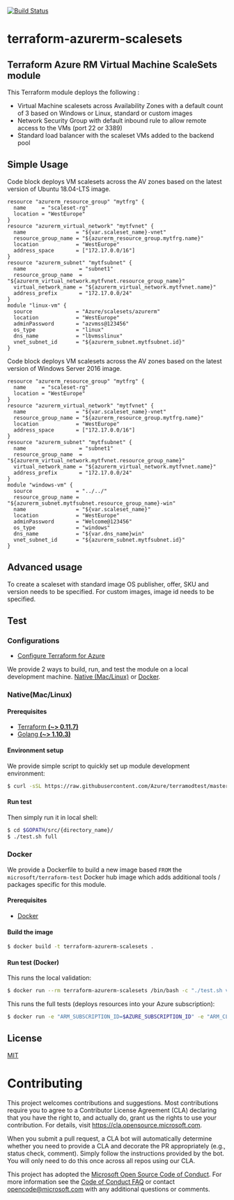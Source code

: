 [![Build Status](https://dev.azure.com/kavenka/terraform-azurerm-vmss/_apis/build/status/karthikvenkat17.terraform-azurerm-vmss%20(1)?branchName=master)](https://dev.azure.com/kavenka/terraform-azurerm-vmss/_build/latest?definitionId=5&branchName=master)

# terraform-azurerm-scalesets
## Terraform Azure RM Virtual Machine ScaleSets module

This Terraform module deploys the following : 
- Virtual Machine scalesets across Availability Zones with a default count of 3 based on Windows or Linux, standard or custom images
- Network Security Group with default inbound rule to allow remote access to the VMs (port 22 or 3389) 
- Standard load balancer with the scaleset VMs added to the backend pool

## Simple Usage

Code block deploys VM scalesets across the AV zones based on the latest version of Ubuntu 18.04-LTS image. 

```hcl
resource "azurerm_resource_group" "mytfrg" {
  name     = "scaleset-rg"
  location = "WestEurope"
}
resource "azurerm_virtual_network" "mytfvnet" {
  name                = "${var.scaleset_name}-vnet"
  resource_group_name = "${azurerm_resource_group.mytfrg.name}"
  location            = "WestEurope"
  address_space       = ["172.17.0.0/16"]
}
resource "azurerm_subnet" "mytfsubnet" {
  name                 = "subnet1"
  resource_group_name  = "${azurerm_virtual_network.mytfvnet.resource_group_name}"
  virtual_network_name = "${azurerm_virtual_network.mytfvnet.name}"
  address_prefix       = "172.17.0.0/24"
}
module "linux-vm" {
  source              = "Azure/scalesets/azurerm"
  location            = "WestEurope"
  adminPassword       = "azvmss@123456"
  os_type             = "linux"
  dns_name            = "lbvmsslinux"
  vnet_subnet_id      = "${azurerm_subnet.mytfsubnet.id}"
}
```
Code block deploys VM scalesets across the AV zones based on the latest version of Windows Server 2016 image. 

```hcl
resource "azurerm_resource_group" "mytfrg" {
  name     = "scaleset-rg"
  location = "WestEurope"
}
resource "azurerm_virtual_network" "mytfvnet" {
  name                = "${var.scaleset_name}-vnet"
  resource_group_name = "${azurerm_resource_group.mytfrg.name}"
  location            = "WestEurope"
  address_space       = ["172.17.0.0/16"]
}
resource "azurerm_subnet" "mytfsubnet" {
  name                 = "subnet1"
  resource_group_name  = "${azurerm_virtual_network.mytfvnet.resource_group_name}"
  virtual_network_name = "${azurerm_virtual_network.mytfvnet.name}"
  address_prefix       = "172.17.0.0/24"
}
module "windows-vm" {
  source              = "../../"
  resource_group_name = "${azurerm_subnet.mytfsubnet.resource_group_name}-win"
  name                = "${var.scaleset_name}"
  location            = "WestEurope"
  adminPassword       = "Welcome@123456"
  os_type             = "windows"
  dns_name            = "${var.dns_name}win"
  vnet_subnet_id      = "${azurerm_subnet.mytfsubnet.id}"
}
```
## Advanced usage
To create a scaleset with standard image OS publisher, offer, SKU and version needs to be specified. For custom images, image id needs to be specified. 

## Test

### Configurations

- [Configure Terraform for Azure](https://docs.microsoft.com/en-us/azure/virtual-machines/linux/terraform-install-configure)

We provide 2 ways to build, run, and test the module on a local development machine.  [Native (Mac/Linux)](#native-maclinux) or [Docker](#docker).

### Native(Mac/Linux)

#### Prerequisites

- [Terraform **(~> 0.11.7)**](https://www.terraform.io/downloads.html)
- [Golang **(~> 1.10.3)**](https://golang.org/dl/)

#### Environment setup

We provide simple script to quickly set up module development environment:

```sh
$ curl -sSL https://raw.githubusercontent.com/Azure/terramodtest/master/tool/env_setup.sh | sudo bash
```

#### Run test

Then simply run it in local shell:

```sh
$ cd $GOPATH/src/{directory_name}/
$ ./test.sh full
```

### Docker

We provide a Dockerfile to build a new image based `FROM` the `microsoft/terraform-test` Docker hub image which adds additional tools / packages specific for this module.

#### Prerequisites

- [Docker](https://www.docker.com/community-edition#/download)

#### Build the image

```sh
$ docker build -t terraform-azurerm-scalesets .
```

#### Run test (Docker)

This runs the local validation:

```sh
$ docker run --rm terraform-azurerm-scalesets /bin/bash -c "./test.sh validate"
```

This runs the full tests (deploys resources into your Azure subscription):

```sh
$ docker run -e "ARM_SUBSCRIPTION_ID=$AZURE_SUBSCRIPTION_ID" -e "ARM_CLIENT_ID=$AZURE_CLIENT_ID" -e "ARM_CLIENT_SECRET=$AZURE_CLIENT_SECRET" -e "ARM_TENANT_ID=$AZURE_TENANT_ID" -e "ARM_TEST_LOCATION=WestEurope" -e "ARM_TEST_LOCATION_ALT=NorthEurope" --rm terraform-azurerm-scalesets bash -c "./test.sh full"
```
## License

[MIT](LICENSE)

# Contributing

This project welcomes contributions and suggestions.  Most contributions require you to agree to a
Contributor License Agreement (CLA) declaring that you have the right to, and actually do, grant us
the rights to use your contribution. For details, visit https://cla.opensource.microsoft.com.

When you submit a pull request, a CLA bot will automatically determine whether you need to provide
a CLA and decorate the PR appropriately (e.g., status check, comment). Simply follow the instructions
provided by the bot. You will only need to do this once across all repos using our CLA.

This project has adopted the [Microsoft Open Source Code of Conduct](https://opensource.microsoft.com/codeofconduct/).
For more information see the [Code of Conduct FAQ](https://opensource.microsoft.com/codeofconduct/faq/) or
contact [opencode@microsoft.com](mailto:opencode@microsoft.com) with any additional questions or comments.
